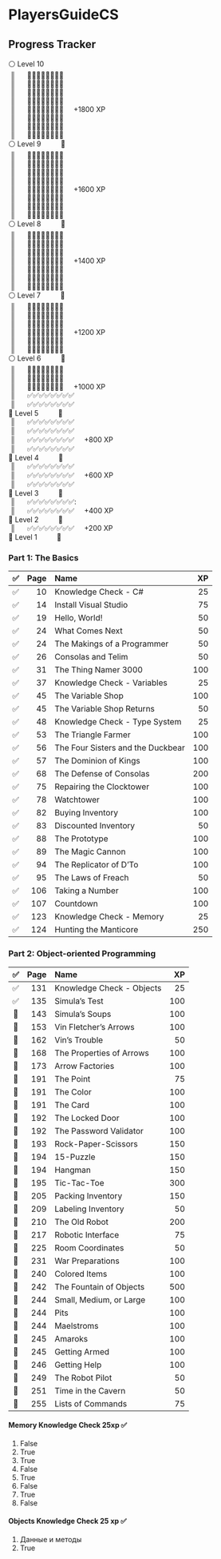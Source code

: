 # PlayersGuideCS

## Progress Tracker

:white_circle: Level 10 <br/>
&nbsp;║&nbsp;&nbsp;&nbsp;&nbsp;&nbsp; :black_square_button::black_square_button::black_square_button::black_square_button::black_square_button::black_square_button::black_square_button::black_square_button: &nbsp;&nbsp;&nbsp; <br/>
&nbsp;║&nbsp;&nbsp;&nbsp;&nbsp;&nbsp; :black_square_button::black_square_button::black_square_button::black_square_button::black_square_button::black_square_button::black_square_button::black_square_button: &nbsp;&nbsp;&nbsp; <br/>
&nbsp;║&nbsp;&nbsp;&nbsp;&nbsp;&nbsp; :black_square_button::black_square_button::black_square_button::black_square_button::black_square_button::black_square_button::black_square_button::black_square_button: &nbsp;&nbsp;&nbsp; <br/>
&nbsp;║&nbsp;&nbsp;&nbsp;&nbsp;&nbsp; :black_square_button::black_square_button::black_square_button::black_square_button::black_square_button::black_square_button::black_square_button::black_square_button: &nbsp;&nbsp;&nbsp; <br/>
&nbsp;║&nbsp;&nbsp;&nbsp;&nbsp;&nbsp; :black_square_button::black_square_button::black_square_button::black_square_button::black_square_button::black_square_button::black_square_button::black_square_button: &nbsp;&nbsp;&nbsp; +1800 XP<br/>
&nbsp;║&nbsp;&nbsp;&nbsp;&nbsp;&nbsp; :black_square_button::black_square_button::black_square_button::black_square_button::black_square_button::black_square_button::black_square_button::black_square_button: &nbsp;&nbsp;&nbsp; <br/>
&nbsp;║&nbsp;&nbsp;&nbsp;&nbsp;&nbsp; :black_square_button::black_square_button::black_square_button::black_square_button::black_square_button::black_square_button::black_square_button::black_square_button: &nbsp;&nbsp;&nbsp; <br/>
&nbsp;║&nbsp;&nbsp;&nbsp;&nbsp;&nbsp; :black_square_button::black_square_button::black_square_button::black_square_button::black_square_button::black_square_button::black_square_button::black_square_button: &nbsp;&nbsp;&nbsp; <br/>
:white_circle: Level 9 &nbsp;&nbsp;&nbsp;&nbsp;&nbsp;&nbsp;&nbsp;&nbsp; :small_red_triangle: &nbsp;&nbsp;&nbsp;&nbsp;&nbsp;&nbsp; <br/>
&nbsp;║&nbsp;&nbsp;&nbsp;&nbsp;&nbsp; :black_square_button::black_square_button::black_square_button::black_square_button::black_square_button::black_square_button::black_square_button::black_square_button: &nbsp;&nbsp;&nbsp; <br/>
&nbsp;║&nbsp;&nbsp;&nbsp;&nbsp;&nbsp; :black_square_button::black_square_button::black_square_button::black_square_button::black_square_button::black_square_button::black_square_button::black_square_button: &nbsp;&nbsp;&nbsp; <br/>
&nbsp;║&nbsp;&nbsp;&nbsp;&nbsp;&nbsp; :black_square_button::black_square_button::black_square_button::black_square_button::black_square_button::black_square_button::black_square_button::black_square_button: &nbsp;&nbsp;&nbsp; <br/>
&nbsp;║&nbsp;&nbsp;&nbsp;&nbsp;&nbsp; :black_square_button::black_square_button::black_square_button::black_square_button::black_square_button::black_square_button::black_square_button::black_square_button: &nbsp;&nbsp;&nbsp; <br/>
&nbsp;║&nbsp;&nbsp;&nbsp;&nbsp;&nbsp; :black_square_button::black_square_button::black_square_button::black_square_button::black_square_button::black_square_button::black_square_button::black_square_button: &nbsp;&nbsp;&nbsp; +1600 XP<br/>
&nbsp;║&nbsp;&nbsp;&nbsp;&nbsp;&nbsp; :black_square_button::black_square_button::black_square_button::black_square_button::black_square_button::black_square_button::black_square_button::black_square_button: &nbsp;&nbsp;&nbsp; <br/>
&nbsp;║&nbsp;&nbsp;&nbsp;&nbsp;&nbsp; :black_square_button::black_square_button::black_square_button::black_square_button::black_square_button::black_square_button::black_square_button::black_square_button: &nbsp;&nbsp;&nbsp; <br/>
&nbsp;║&nbsp;&nbsp;&nbsp;&nbsp;&nbsp; :black_square_button::black_square_button::black_square_button::black_square_button::black_square_button::black_square_button::black_square_button::black_square_button: &nbsp;&nbsp;&nbsp; <br/>
:white_circle: Level 8 &nbsp;&nbsp;&nbsp;&nbsp;&nbsp;&nbsp;&nbsp;&nbsp; :small_red_triangle: &nbsp;&nbsp;&nbsp;&nbsp;&nbsp;&nbsp; <br/>
&nbsp;║&nbsp;&nbsp;&nbsp;&nbsp;&nbsp; :black_square_button::black_square_button::black_square_button::black_square_button::black_square_button::black_square_button::black_square_button::black_square_button: &nbsp;&nbsp;&nbsp; <br/>
&nbsp;║&nbsp;&nbsp;&nbsp;&nbsp;&nbsp; :black_square_button::black_square_button::black_square_button::black_square_button::black_square_button::black_square_button::black_square_button::black_square_button: &nbsp;&nbsp;&nbsp; <br/>
&nbsp;║&nbsp;&nbsp;&nbsp;&nbsp;&nbsp; :black_square_button::black_square_button::black_square_button::black_square_button::black_square_button::black_square_button::black_square_button::black_square_button: &nbsp;&nbsp;&nbsp; <br/>
&nbsp;║&nbsp;&nbsp;&nbsp;&nbsp;&nbsp; :black_square_button::black_square_button::black_square_button::black_square_button::black_square_button::black_square_button::black_square_button::black_square_button: &nbsp;&nbsp;&nbsp; +1400 XP<br/>
&nbsp;║&nbsp;&nbsp;&nbsp;&nbsp;&nbsp; :black_square_button::black_square_button::black_square_button::black_square_button::black_square_button::black_square_button::black_square_button::black_square_button: &nbsp;&nbsp;&nbsp; <br/>
&nbsp;║&nbsp;&nbsp;&nbsp;&nbsp;&nbsp; :black_square_button::black_square_button::black_square_button::black_square_button::black_square_button::black_square_button::black_square_button::black_square_button: &nbsp;&nbsp;&nbsp; <br/>
&nbsp;║&nbsp;&nbsp;&nbsp;&nbsp;&nbsp; :black_square_button::black_square_button::black_square_button::black_square_button::black_square_button::black_square_button::black_square_button::black_square_button: &nbsp;&nbsp;&nbsp; <br/>
:white_circle: Level 7 &nbsp;&nbsp;&nbsp;&nbsp;&nbsp;&nbsp;&nbsp;&nbsp; :small_red_triangle: &nbsp;&nbsp;&nbsp;&nbsp;&nbsp;&nbsp; <br/>
&nbsp;║&nbsp;&nbsp;&nbsp;&nbsp;&nbsp; :black_square_button::black_square_button::black_square_button::black_square_button::black_square_button::black_square_button::black_square_button::black_square_button: &nbsp;&nbsp;&nbsp; <br/>
&nbsp;║&nbsp;&nbsp;&nbsp;&nbsp;&nbsp; :black_square_button::black_square_button::black_square_button::black_square_button::black_square_button::black_square_button::black_square_button::black_square_button: &nbsp;&nbsp;&nbsp; <br/>
&nbsp;║&nbsp;&nbsp;&nbsp;&nbsp;&nbsp; :black_square_button::black_square_button::black_square_button::black_square_button::black_square_button::black_square_button::black_square_button::black_square_button: &nbsp;&nbsp;&nbsp; <br/>
&nbsp;║&nbsp;&nbsp;&nbsp;&nbsp;&nbsp; :black_square_button::black_square_button::black_square_button::black_square_button::black_square_button::black_square_button::black_square_button::black_square_button: &nbsp;&nbsp;&nbsp; +1200 XP<br/>
&nbsp;║&nbsp;&nbsp;&nbsp;&nbsp;&nbsp; :black_square_button::black_square_button::black_square_button::black_square_button::black_square_button::black_square_button::black_square_button::black_square_button: &nbsp;&nbsp;&nbsp; <br/>
&nbsp;║&nbsp;&nbsp;&nbsp;&nbsp;&nbsp; :black_square_button::black_square_button::black_square_button::black_square_button::black_square_button::black_square_button::black_square_button::black_square_button: &nbsp;&nbsp;&nbsp; <br/>
:white_circle: Level 6 &nbsp;&nbsp;&nbsp;&nbsp;&nbsp;&nbsp;&nbsp;&nbsp; :small_red_triangle: &nbsp;&nbsp;&nbsp;&nbsp;&nbsp;&nbsp; <br/>
&nbsp;║&nbsp;&nbsp;&nbsp;&nbsp;&nbsp; :black_square_button::black_square_button::black_square_button::black_square_button::black_square_button::black_square_button::black_square_button::black_square_button: &nbsp;&nbsp;&nbsp; <br/>
&nbsp;║&nbsp;&nbsp;&nbsp;&nbsp;&nbsp; :black_square_button::black_square_button::black_square_button::black_square_button::black_square_button::black_square_button::black_square_button::black_square_button: &nbsp;&nbsp;&nbsp; <br/>
&nbsp;║&nbsp;&nbsp;&nbsp;&nbsp;&nbsp; :black_square_button::black_square_button::black_square_button::black_square_button::black_square_button::black_square_button::black_square_button::black_square_button: &nbsp;&nbsp;&nbsp; +1000 XP<br/>
&nbsp;║&nbsp;&nbsp;&nbsp;&nbsp;&nbsp; :white_check_mark::white_check_mark::white_check_mark::white_check_mark::white_check_mark::white_check_mark::white_check_mark::white_check_mark: &nbsp;&nbsp;&nbsp; <br/>
&nbsp;║&nbsp;&nbsp;&nbsp;&nbsp;&nbsp; :white_check_mark::white_check_mark::white_check_mark::white_check_mark::white_check_mark::white_check_mark::white_check_mark::white_check_mark: &nbsp;&nbsp;&nbsp; <br/>
:large_blue_circle: Level 5 &nbsp;&nbsp;&nbsp;&nbsp;&nbsp;&nbsp;&nbsp;&nbsp; :small_red_triangle: &nbsp;&nbsp;&nbsp;&nbsp;&nbsp;&nbsp; <br/>
&nbsp;║&nbsp;&nbsp;&nbsp;&nbsp;&nbsp; :white_check_mark::white_check_mark::white_check_mark::white_check_mark::white_check_mark::white_check_mark::white_check_mark::white_check_mark: &nbsp;&nbsp;&nbsp; <br/>
&nbsp;║&nbsp;&nbsp;&nbsp;&nbsp;&nbsp; :white_check_mark::white_check_mark::white_check_mark::white_check_mark::white_check_mark::white_check_mark::white_check_mark::white_check_mark: &nbsp;&nbsp;&nbsp; <br/>
&nbsp;║&nbsp;&nbsp;&nbsp;&nbsp;&nbsp; :white_check_mark::white_check_mark::white_check_mark::white_check_mark::white_check_mark::white_check_mark::white_check_mark::white_check_mark: &nbsp;&nbsp;&nbsp; +800 XP<br/>
&nbsp;║&nbsp;&nbsp;&nbsp;&nbsp;&nbsp; :white_check_mark::white_check_mark::white_check_mark::white_check_mark::white_check_mark::white_check_mark::white_check_mark::white_check_mark: &nbsp;&nbsp;&nbsp; <br/>
:large_blue_circle: Level 4 &nbsp;&nbsp;&nbsp;&nbsp;&nbsp;&nbsp;&nbsp;&nbsp; :small_red_triangle: &nbsp;&nbsp;&nbsp;&nbsp;&nbsp;&nbsp; <br/>
&nbsp;║&nbsp;&nbsp;&nbsp;&nbsp;&nbsp; :white_check_mark::white_check_mark::white_check_mark::white_check_mark::white_check_mark::white_check_mark::white_check_mark::white_check_mark: &nbsp;&nbsp;&nbsp; <br/>
&nbsp;║&nbsp;&nbsp;&nbsp;&nbsp;&nbsp; :white_check_mark::white_check_mark::white_check_mark::white_check_mark::white_check_mark::white_check_mark::white_check_mark::white_check_mark: &nbsp;&nbsp;&nbsp; +600 XP<br/>
&nbsp;║&nbsp;&nbsp;&nbsp;&nbsp;&nbsp; :white_check_mark::white_check_mark::white_check_mark::white_check_mark::white_check_mark::white_check_mark::white_check_mark::white_check_mark: &nbsp;&nbsp;&nbsp; <br/>
:large_blue_circle: Level 3 &nbsp;&nbsp;&nbsp;&nbsp;&nbsp;&nbsp;&nbsp;&nbsp; :small_red_triangle: &nbsp;&nbsp;&nbsp;&nbsp;&nbsp;&nbsp; <br/>
&nbsp;║&nbsp;&nbsp;&nbsp;&nbsp;&nbsp; :white_check_mark::white_check_mark::white_check_mark::white_check_mark::white_check_mark::white_check_mark::white_check_mark::white_check_mark:: &nbsp;&nbsp;&nbsp; <br/>
&nbsp;║&nbsp;&nbsp;&nbsp;&nbsp;&nbsp; :white_check_mark::white_check_mark::white_check_mark::white_check_mark::white_check_mark::white_check_mark::white_check_mark::white_check_mark: &nbsp;&nbsp;&nbsp; +400 XP<br/>
:large_blue_circle: Level 2 &nbsp;&nbsp;&nbsp;&nbsp;&nbsp;&nbsp;&nbsp;&nbsp; :small_red_triangle: &nbsp;&nbsp;&nbsp;&nbsp;&nbsp;&nbsp; <br/>
&nbsp;║&nbsp;&nbsp;&nbsp;&nbsp;&nbsp; :white_check_mark::white_check_mark::white_check_mark::white_check_mark::white_check_mark::white_check_mark::white_check_mark::white_check_mark: &nbsp;&nbsp;&nbsp; +200 XP<br/>
:large_blue_circle: Level 1 &nbsp;&nbsp;&nbsp;&nbsp;&nbsp;&nbsp;&nbsp;&nbsp; :small_red_triangle: &nbsp;&nbsp;&nbsp;&nbsp;&nbsp;&nbsp; <br/>

### Part 1: The Basics
| :white_check_mark: | <b>Page</b>  | <b>Name</b>  | <b>XP</b> |
| :---: | ---: | :--- | ---: | 
| :white_check_mark: | 10 | Knowledge Check - C# | 25 | 
| :white_check_mark: | 14 | Install Visual Studio | 75 |   
| :white_check_mark: | 19 | Hello, World! | 50 |   
| :white_check_mark: | 24 | What Comes Next | 50 |   
| :white_check_mark: | 24 | The Makings of a Programmer | 50 |
| :white_check_mark: | 26 | Consolas and Telim | 50 |   
| :white_check_mark: | 31 | The Thing Namer 3000 | 100 |   
| :white_check_mark: | 37 | Knowledge Check - Variables | 25 |   
| :white_check_mark: | 45 | The Variable Shop | 100 |   
| :white_check_mark: | 45 | The Variable Shop Returns | 50 |   
| :white_check_mark: | 48 | Knowledge Check - Type System | 25 |   
| :white_check_mark: | 53 | The Triangle Farmer | 100 |   
| :white_check_mark: | 56 | The Four Sisters and the Duckbear | 100 |   
| :white_check_mark: | 57 | The Dominion of Kings | 100 |   
| :white_check_mark: | 68 | The Defense of Consolas | 200 |   
| :white_check_mark: | 75 | Repairing the Clocktower | 100 |   
| :white_check_mark: | 78 | Watchtower | 100 |   
| :white_check_mark: | 82 | Buying Inventory | 100 |   
| :white_check_mark: | 83 | Discounted Inventory | 50 |   
| :white_check_mark: | 88 | The Prototype | 100 |   
| :white_check_mark: | 89 | The Magic Cannon | 100 |   
| :white_check_mark: | 94 | The Replicator of D’To | 100 |   
| :white_check_mark: | 95 | The Laws of Freach | 50 |   
| :white_check_mark: | 106 | Taking a Number | 100 |   
| :white_check_mark: | 107 | Countdown | 100 |   
| :white_check_mark: | 123 | Knowledge Check - Memory | 25 |   
| :white_check_mark: | 124 | Hunting the Manticore | 250 |  


### Part 2: Object-oriented Programming
| :white_check_mark: | <b>Page</b>  | <b>Name</b>  | <b>XP</b> |
| :---: | ---: | :--- | ---: | 
| :white_check_mark: | 131 | Knowledge Check - Objects | 25 |
| :white_check_mark: | 135 | Simula’s Test | 100 |
| :black_square_button: | 143 | Simula’s Soups | 100 |
| :black_square_button: | 153 | Vin Fletcher’s Arrows | 100 |
| :black_square_button: | 162 | Vin’s Trouble | 50 |
| :black_square_button: | 168 | The Properties of Arrows | 100 |
| :black_square_button: | 173 | Arrow Factories | 100 |
| :black_square_button: | 191 | The Point | 75 |
| :black_square_button: | 191 | The Color | 100 |
| :black_square_button: | 191 | The Card | 100 |
| :black_square_button: | 192 | The Locked Door | 100 |
| :black_square_button: | 192 | The Password Validator | 100 |
| :black_square_button: | 193 | Rock-Paper-Scissors | 150 |
| :black_square_button: | 194 | 15-Puzzle | 150 |
| :black_square_button: | 194 | Hangman | 150 |
| :black_square_button: | 195 |  Tic-Tac-Toe | 300 |
| :black_square_button: | 205 | Packing Inventory | 150 |
| :black_square_button: | 209 | Labeling Inventory | 50 |
| :black_square_button: | 210 | The Old Robot | 200 |
| :black_square_button: | 217 | Robotic Interface | 75 |
| :black_square_button: | 225 | Room Coordinates | 50 |
| :black_square_button: | 231 | War Preparations | 100 |
| :black_square_button: | 240 | Colored Items | 100 |
| :black_square_button: | 242 | The Fountain of Objects | 500 |
| :black_square_button: | 244 | Small, Medium, or Large | 100 |
| :black_square_button: | 244 | Pits | 100 |
| :black_square_button: | 244 | Maelstroms | 100 |
| :black_square_button: | 245 | Amaroks | 100 |
| :black_square_button: | 245 | Getting Armed | 100 |
| :black_square_button: | 246 | Getting Help | 100 |
| :black_square_button: | 249 | The Robot Pilot | 50 |
| :black_square_button: | 251 | Time in the Cavern | 50 |
| :black_square_button: | 255 | Lists of Commands | 75 |


#### Memory Knowledge Check 25xp :white_check_mark:
1. False
2. True
3. True
4. False
5. True
6. False
7. True
8. False 

#### Objects Knowledge Check 25 xp :white_check_mark:
1. Данные и методы
2. True